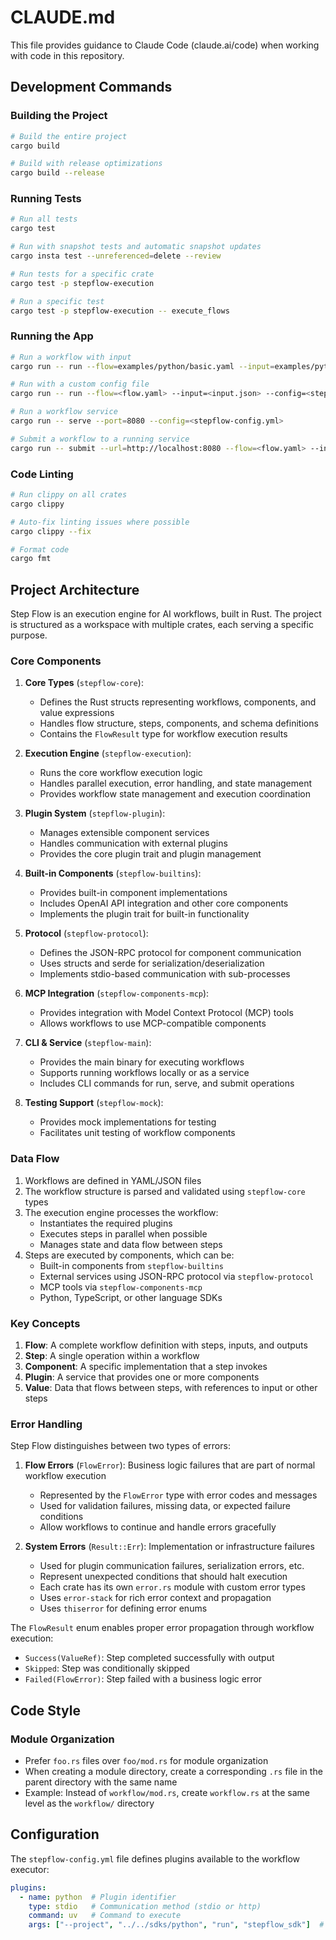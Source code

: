 # CLAUDE.md

This file provides guidance to Claude Code (claude.ai/code) when working with code in this repository.

## Development Commands

### Building the Project
```bash
# Build the entire project
cargo build

# Build with release optimizations
cargo build --release
```

### Running Tests
```bash
# Run all tests
cargo test

# Run with snapshot tests and automatic snapshot updates
cargo insta test --unreferenced=delete --review

# Run tests for a specific crate
cargo test -p stepflow-execution

# Run a specific test
cargo test -p stepflow-execution -- execute_flows
```

### Running the App
```bash
# Run a workflow with input
cargo run -- run --flow=examples/python/basic.yaml --input=examples/python/input1.json

# Run with a custom config file
cargo run -- run --flow=<flow.yaml> --input=<input.json> --config=<stepflow-config.yml>

# Run a workflow service
cargo run -- serve --port=8080 --config=<stepflow-config.yml>

# Submit a workflow to a running service
cargo run -- submit --url=http://localhost:8080 --flow=<flow.yaml> --input=<input.json>
```

### Code Linting
```bash
# Run clippy on all crates
cargo clippy

# Auto-fix linting issues where possible
cargo clippy --fix

# Format code
cargo fmt
```

## Project Architecture

Step Flow is an execution engine for AI workflows, built in Rust. The project is structured as a workspace with multiple crates, each serving a specific purpose.

### Core Components

1. **Core Types** (`stepflow-core`): 
   - Defines the Rust structs representing workflows, components, and value expressions
   - Handles flow structure, steps, components, and schema definitions
   - Contains the `FlowResult` type for workflow execution results

2. **Execution Engine** (`stepflow-execution`):
   - Runs the core workflow execution logic
   - Handles parallel execution, error handling, and state management
   - Provides workflow state management and execution coordination

3. **Plugin System** (`stepflow-plugin`):
   - Manages extensible component services
   - Handles communication with external plugins
   - Provides the core plugin trait and plugin management

4. **Built-in Components** (`stepflow-builtins`):
   - Provides built-in component implementations
   - Includes OpenAI API integration and other core components
   - Implements the plugin trait for built-in functionality

5. **Protocol** (`stepflow-protocol`):
   - Defines the JSON-RPC protocol for component communication
   - Uses structs and serde for serialization/deserialization
   - Implements stdio-based communication with sub-processes

6. **MCP Integration** (`stepflow-components-mcp`):
   - Provides integration with Model Context Protocol (MCP) tools
   - Allows workflows to use MCP-compatible components

7. **CLI & Service** (`stepflow-main`):
   - Provides the main binary for executing workflows
   - Supports running workflows locally or as a service
   - Includes CLI commands for run, serve, and submit operations

8. **Testing Support** (`stepflow-mock`):
   - Provides mock implementations for testing
   - Facilitates unit testing of workflow components

### Data Flow

1. Workflows are defined in YAML/JSON files
2. The workflow structure is parsed and validated using `stepflow-core` types
3. The execution engine processes the workflow:
   - Instantiates the required plugins
   - Executes steps in parallel when possible
   - Manages state and data flow between steps
4. Steps are executed by components, which can be:
   - Built-in components from `stepflow-builtins`
   - External services using JSON-RPC protocol via `stepflow-protocol`
   - MCP tools via `stepflow-components-mcp`
   - Python, TypeScript, or other language SDKs

### Key Concepts

1. **Flow**: A complete workflow definition with steps, inputs, and outputs
2. **Step**: A single operation within a workflow
3. **Component**: A specific implementation that a step invokes
4. **Plugin**: A service that provides one or more components
5. **Value**: Data that flows between steps, with references to input or other steps

### Error Handling

Step Flow distinguishes between two types of errors:

1. **Flow Errors** (`FlowError`): Business logic failures that are part of normal workflow execution
   - Represented by the `FlowError` type with error codes and messages
   - Used for validation failures, missing data, or expected failure conditions
   - Allow workflows to continue and handle errors gracefully

2. **System Errors** (`Result::Err`): Implementation or infrastructure failures
   - Used for plugin communication failures, serialization errors, etc.
   - Represent unexpected conditions that should halt execution
   - Each crate has its own `error.rs` module with custom error types
   - Uses `error-stack` for rich error context and propagation
   - Uses `thiserror` for defining error enums

The `FlowResult` enum enables proper error propagation through workflow execution:
- `Success(ValueRef)`: Step completed successfully with output
- `Skipped`: Step was conditionally skipped
- `Failed(FlowError)`: Step failed with a business logic error

## Code Style

### Module Organization

- Prefer `foo.rs` files over `foo/mod.rs` for module organization
- When creating a module directory, create a corresponding `.rs` file in the parent directory with the same name
- Example: Instead of `workflow/mod.rs`, create `workflow.rs` at the same level as the `workflow/` directory

## Configuration

The `stepflow-config.yml` file defines plugins available to the workflow executor:

```yaml
plugins:
  - name: python  # Plugin identifier
    type: stdio   # Communication method (stdio or http)
    command: uv   # Command to execute
    args: ["--project", "../../sdks/python", "run", "stepflow_sdk"]  # Arguments
```